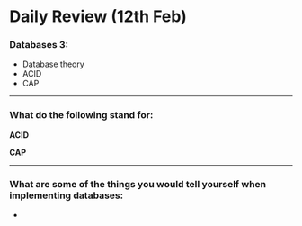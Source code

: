 # Daily Review (12th Feb)
### Databases 3:
- Database theory
- ACID
- CAP

---

### What do the following stand for:
**ACID**

**CAP**

---

### What are some of the things you would tell yourself when implementing databases:

- 